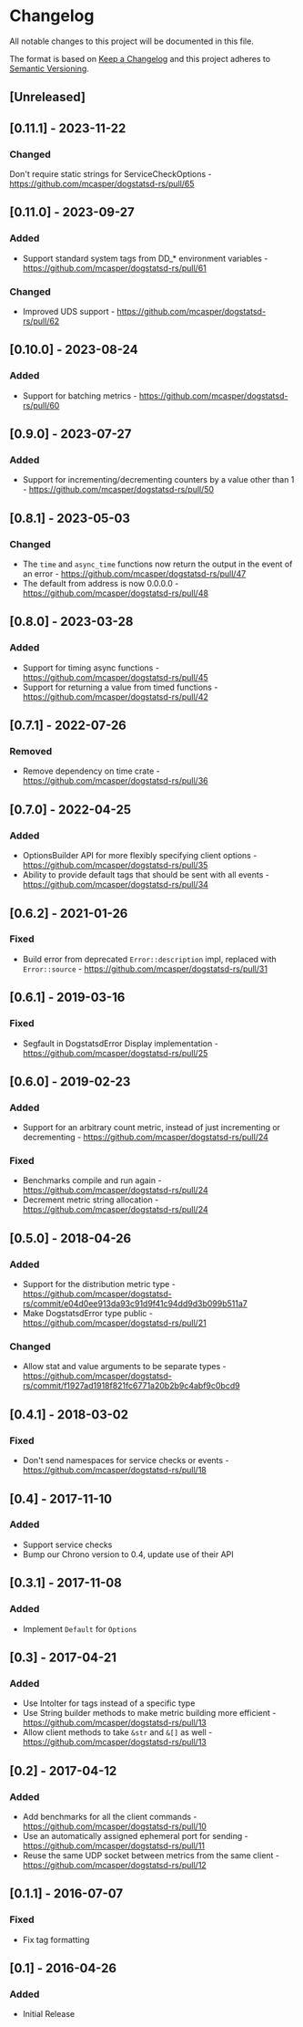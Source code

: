 # Changelog

All notable changes to this project will be documented in this file.

The format is based on [Keep a Changelog](http://keepachangelog.com/en/1.0.0/)
and this project adheres to [Semantic
Versioning](http://semver.org/spec/v2.0.0.html).

## [Unreleased]

## [0.11.1] - 2023-11-22

### Changed

Don't require static strings for ServiceCheckOptions - https://github.com/mcasper/dogstatsd-rs/pull/65

## [0.11.0] - 2023-09-27

### Added

- Support standard system tags from DD_* environment variables - https://github.com/mcasper/dogstatsd-rs/pull/61

### Changed

- Improved UDS support - https://github.com/mcasper/dogstatsd-rs/pull/62

## [0.10.0] - 2023-08-24

### Added

- Support for batching metrics - https://github.com/mcasper/dogstatsd-rs/pull/60

## [0.9.0] - 2023-07-27

### Added

- Support for incrementing/decrementing counters by a value other than 1 - https://github.com/mcasper/dogstatsd-rs/pull/50

## [0.8.1] - 2023-05-03

### Changed

- The `time` and `async_time` functions now return the output in the event of an error - https://github.com/mcasper/dogstatsd-rs/pull/47
- The default from address is now 0.0.0.0 - https://github.com/mcasper/dogstatsd-rs/pull/48

## [0.8.0] - 2023-03-28

### Added

- Support for timing async functions - https://github.com/mcasper/dogstatsd-rs/pull/45
- Support for returning a value from timed functions - https://github.com/mcasper/dogstatsd-rs/pull/42

## [0.7.1] - 2022-07-26

### Removed

- Remove dependency on time crate - https://github.com/mcasper/dogstatsd-rs/pull/36

## [0.7.0] - 2022-04-25

### Added

- OptionsBuilder API for more flexibly specifying client options - https://github.com/mcasper/dogstatsd-rs/pull/35
- Ability to provide default tags that should be sent with all events - https://github.com/mcasper/dogstatsd-rs/pull/34

## [0.6.2] - 2021-01-26

### Fixed

- Build error from deprecated `Error::description` impl, replaced with `Error::source` - https://github.com/mcasper/dogstatsd-rs/pull/31

## [0.6.1] - 2019-03-16

### Fixed

- Segfault in DogstatsdError Display implementation - https://github.com/mcasper/dogstatsd-rs/pull/25

## [0.6.0] - 2019-02-23

### Added

- Support for an arbitrary count metric, instead of just incrementing or decrementing - https://github.com/mcasper/dogstatsd-rs/pull/24

### Fixed

- Benchmarks compile and run again - https://github.com/mcasper/dogstatsd-rs/pull/24
- Decrement metric string allocation - https://github.com/mcasper/dogstatsd-rs/pull/24

## [0.5.0] - 2018-04-26

### Added

- Support for the distribution metric type - https://github.com/mcasper/dogstatsd-rs/commit/e04d0ee913da93c91d9f41c94dd9d3b099b511a7
- Make DogstatsdError type public - https://github.com/mcasper/dogstatsd-rs/pull/21

### Changed

- Allow stat and value arguments to be separate types - https://github.com/mcasper/dogstatsd-rs/commit/f1927ad1918f821fc6771a20b2b9c4abf9c0bcd9

## [0.4.1] - 2018-03-02

### Fixed

- Don't send namespaces for service checks or events - https://github.com/mcasper/dogstatsd-rs/pull/18

## [0.4] - 2017-11-10

### Added

- Support service checks
- Bump our Chrono version to 0.4, update use of their API

## [0.3.1] - 2017-11-08

### Added

- Implement `Default` for `Options`

## [0.3] - 2017-04-21

### Added

- Use IntoIter for tags instead of a specific type
- Use String builder methods to make metric building more efficient - https://github.com/mcasper/dogstatsd-rs/pull/13
- Allow client methods to take `&str` and `&[]` as well - https://github.com/mcasper/dogstatsd-rs/pull/13

## [0.2] - 2017-04-12

### Added

- Add benchmarks for all the client commands - https://github.com/mcasper/dogstatsd-rs/pull/10
- Use an automatically assigned ephemeral port for sending - https://github.com/mcasper/dogstatsd-rs/pull/11
- Reuse the same UDP socket between metrics from the same client - https://github.com/mcasper/dogstatsd-rs/pull/12

## [0.1.1] - 2016-07-07

### Fixed

- Fix tag formatting

## [0.1] - 2016-04-26

### Added

- Initial Release
